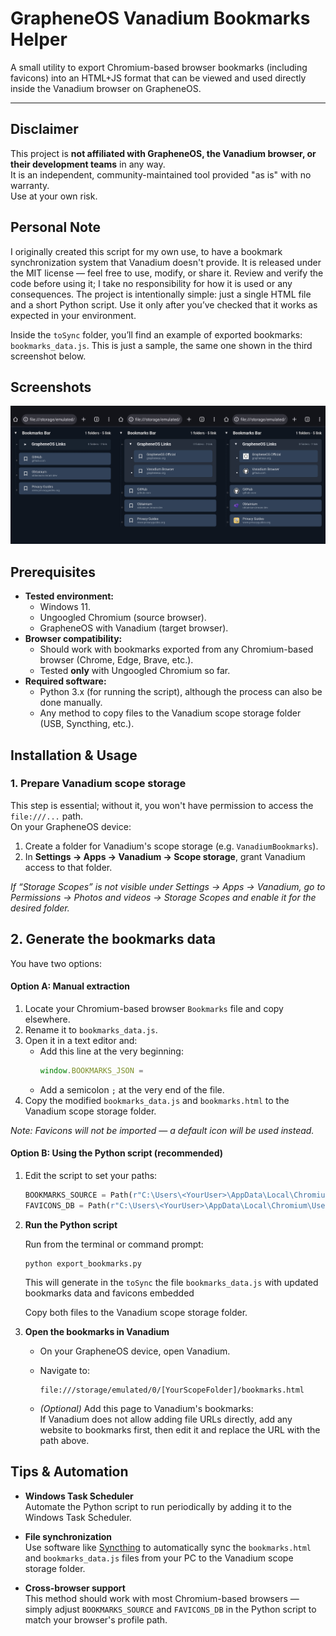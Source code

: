 # GrapheneOS Vanadium Bookmarks Helper
A small utility to export Chromium-based browser bookmarks (including favicons) into an HTML+JS format that can be viewed and used directly inside the Vanadium browser on GrapheneOS.

---

## Disclaimer

This project is **not affiliated with GrapheneOS, the Vanadium browser, or their development teams** in any way.  
It is an independent, community-maintained tool provided "as is" with no warranty.  
Use at your own risk.


## Personal Note
I originally created this script for my own use, to have a bookmark synchronization system that Vanadium doesn't provide.
It is released under the MIT license — feel free to use, modify, or share it.
Review and verify the code before using it; I take no responsibility for how it is used or any consequences.
The project is intentionally simple: just a single HTML file and a short Python script.
Use it only after you’ve checked that it works as expected in your environment.

Inside the `toSync` folder, you’ll find an example of exported bookmarks: `bookmarks_data.js`. This is just a sample, the same one shown in the third screenshot below.

## Screenshots

![Screenshots](Screenshots.png)

## Prerequisites

- **Tested environment:**
  - Windows 11.
  - Ungoogled Chromium (source browser).
  - GrapheneOS with Vanadium (target browser).
- **Browser compatibility:**
  - Should work with bookmarks exported from any Chromium-based browser (Chrome, Edge, Brave, etc.).
  - Tested **only** with Ungoogled Chromium so far.
- **Required software:**
  - Python 3.x (for running the script), although the process can also be done manually.
  - Any method to copy files to the Vanadium scope storage folder (USB, Syncthing, etc.).


## Installation & Usage

### 1. Prepare Vanadium scope storage
This step is essential; without it, you won't have permission to access the `file:///...` path.   
On your GrapheneOS device:
1. Create a folder for Vanadium's scope storage (e.g. `VanadiumBookmarks`).
2. In **Settings → Apps → Vanadium → Scope storage**, grant Vanadium access to that folder.

*If “Storage Scopes” is not visible under Settings → Apps → Vanadium, go to Permissions → Photos and videos → Storage Scopes and enable it for the desired folder.*


## 2. Generate the bookmarks data

You have two options:

#### **Option A: Manual extraction**
1. Locate your Chromium-based browser `Bookmarks` file and copy elsewhere.
2. Rename it to `bookmarks_data.js`.
3. Open it in a text editor and:
   - Add this line at the very beginning:  
     ```js
     window.BOOKMARKS_JSON = 
     ```
   - Add a semicolon `;` at the very end of the file.
4. Copy the modified `bookmarks_data.js` and `bookmarks.html` to the Vanadium scope storage folder.

*Note: Favicons will not be imported — a default icon will be used instead.*


#### **Option B: Using the Python script** (recommended)
1. Edit the script to set your paths:
   ```python
   BOOKMARKS_SOURCE = Path(r"C:\Users\<YourUser>\AppData\Local\Chromium\User Data\Default\Bookmarks")
   FAVICONS_DB = Path(r"C:\Users\<YourUser>\AppData\Local\Chromium\User Data\Default\Favicons")

2. **Run the Python script**

   Run from the terminal or command prompt:

       python export_bookmarks.py

   This will generate in the `toSync` the file `bookmarks_data.js` with updated bookmarks data and favicons embedded

   Copy both files to the Vanadium scope storage folder.

3. **Open the bookmarks in Vanadium**

   - On your GrapheneOS device, open Vanadium.
   - Navigate to:

         file:///storage/emulated/0/[YourScopeFolder]/bookmarks.html

   - *(Optional)* Add this page to Vanadium's bookmarks:  
     If Vanadium does not allow adding file URLs directly, add any website to bookmarks first, then edit it and replace the URL with the path above.


## Tips & Automation

- **Windows Task Scheduler**  
  Automate the Python script to run periodically by adding it to the Windows Task Scheduler.

- **File synchronization**  
  Use software like [Syncthing](https://syncthing.net/) to automatically sync the `bookmarks.html` and `bookmarks_data.js` files from your PC to the Vanadium scope storage folder.

- **Cross-browser support**  
  This method should work with most Chromium-based browsers — simply adjust `BOOKMARKS_SOURCE` and `FAVICONS_DB` in the Python script to match your browser's profile path.
